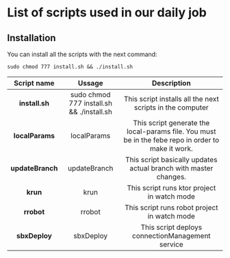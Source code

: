 # List of scripts used in our daily job

## Installation

You can install all the scripts with the next command:

`sudo chmod 777 install.sh && ./install.sh`

|  **Script name** |                 **Ussage**                |                                           **Description**                                          |
|:----------------:|:-----------------------------------------:|:--------------------------------------------------------------------------------------------------:|
| **install.sh**   | sudo chmod 777 install.sh && ./install.sh | This script installs all the next scripts in the computer                                          |
| **localParams**  | localParams                               | This script generate the local-params file. You must be in the febe repo in order to make it work. |
| **updateBranch** | updateBranch                              | This script basically updates actual branch with master changes.                                   |
| **krun**         | krun                                      | This script runs ktor project in watch mode                                                        |
| **rrobot**       | rrobot                                    | This script runs robot project in watch mode                                                       |
| **sbxDeploy**    | sbxDeploy                                 | This script deploys connectionManagement service                                                   |

